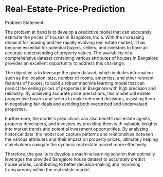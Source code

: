 # Real-Estate-Price-Prediction

Problem Statement:

The problem at hand is to develop a predictive model that can accurately estimate the prices of houses in Bangalore, India. With the increasing demand for housing and the rapidly evolving real estate market, it has become essential for potential buyers, sellers, and investors to have an accurate understanding of property values. The availability of a comprehensive dataset containing various attributes of houses in Bangalore provides an excellent opportunity to address this challenge.

The objective is to leverage the given dataset, which includes information such as the location, size, number of rooms, amenities, and other relevant features of houses, to build a robust machine learning model that can predict the selling prices of properties in Bangalore with high precision and reliability. By achieving accurate price predictions, this model will enable prospective buyers and sellers to make informed decisions, assisting them in negotiating fair deals and avoiding both overpriced and undervalued properties.

Furthermore, the model's predictions can also benefit real estate agents, property developers, and investors by providing them with valuable insights into market trends and potential investment opportunities. By analyzing historical data, the model can capture patterns and relationships between the various attributes and their impact on property prices, ultimately helping stakeholders navigate the dynamic real estate market more effectively.

Therefore, the goal is to develop a machine learning solution that optimally leverages the provided Bangalore house dataset to accurately predict house prices, contributing to better decision-making and improving transparency within the real estate market.
